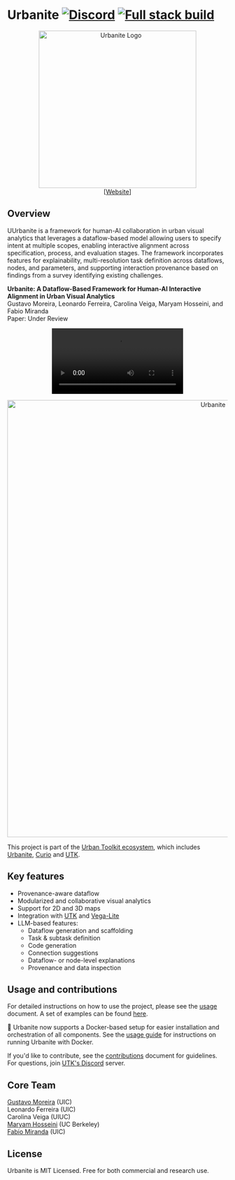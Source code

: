 # Urbanite [![Discord](https://img.shields.io/badge/Discord-738ADB)](https://discord.gg/vjpSMSJR8r) [![Full stack build](https://github.com/urban-toolkit/urbanite/actions/workflows/docker-compose.yml/badge.svg)](https://github.com/urban-toolkit/urbanite/actions/workflows/docker-compose.yml)

<div align="center">
  <img src="https://github.com/urban-toolkit/urbanite/blob/main/logo-white.png?raw=true" alt="Urbanite Logo" height="360"/></br>
  [<a href="https://urbantk.org/urbanite">Website</a>]
  <!-- [<a href="https://arxiv.org/abs/2408.06139">Paper</a>] | [<a href="https://urbantk.org/curio">Website</a>] -->
</div>

## Overview

UUrbanite is a framework for human-AI collaboration in urban visual analytics that leverages a dataflow-based model allowing users to specify intent at multiple scopes, enabling interactive alignment across specification, process, and evaluation stages. The framework incorporates features for explainability, multi-resolution task definition across dataflows, nodes, and parameters, and supporting interaction provenance based on findings from a survey identifying existing challenges.

**Urbanite: A Dataflow-Based Framework for Human-AI Interactive Alignment in Urban Visual Analytics**  
Gustavo Moreira, Leonardo Ferreira, Carolina Veiga, Maryam Hosseini, and Fabio Miranda  
Paper: Under Review

<div align="center">
  <video src="https://github.com/user-attachments/assets/7d640ca8-52c2-4ff0-9f8d-bd7c64df7073" />
</div>

<!-- <div align="center">
  <video src="https://github.com/urban-toolkit/curio/assets/2387594/6d29bda8-5e94-4496-a4ae-fd55adff024f" />
</div> -->

<p align="center">
  <img src="https://github.com/urban-toolkit/urbanite/blob/main/images/banner.jpg?raw=true" alt="Urbanite Use Cases" width="1000"/>
</p>

This project is part of the [Urban Toolkit ecosystem](https://urbantk.org), which includes [Urbanite](https://github.com/urban-toolkit/urbanite/), [Curio](https://github.com/urban-toolkit/curio/) and [UTK](https://github.com/urban-toolkit/utk). 

## Key features

- Provenance-aware dataflow
- Modularized and collaborative visual analytics
- Support for 2D and 3D maps
- Integration with [UTK](https://urbantk.org) and [Vega-Lite](https://vega.github.io/vega-lite/)
- LLM-based features:
  - Dataflow generation and scaffolding
  - Task & subtask definition
  - Code generation
  - Connection suggestions
  - Dataflow- or node-level explanations
  - Provenance and data inspection 

## Usage and contributions
For detailed instructions on how to use the project, please see the [usage](docs/USAGE.md) document. A set of examples can be found [here](https://github.com/urban-toolkit/urbanite/tree/main/docs). 

🚀 Urbanite now supports a Docker-based setup for easier installation and orchestration of all components. See the [usage guide](docs/USAGE.md) for instructions on running Urbanite with Docker.

If you'd like to contribute, see the [contributions](docs/CONTRIBUTIONS.md) document for guidelines. For questions, join [UTK's Discord](https://discord.gg/vjpSMSJR8r) server.

## Core Team

[Gustavo Moreira](https://gmmuller.github.io/) (UIC)   
Leonardo Ferreira (UIC)  
Carolina Veiga (UIUC)  
[Maryam Hosseini](https://www.maryamhosseini.me/) (UC Berkeley)  
[Fabio Miranda](https://fmiranda.me) (UIC)  

## License
Urbanite is MIT Licensed. Free for both commercial and research use.
